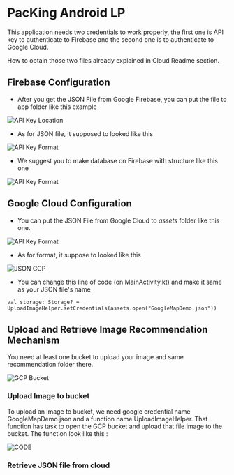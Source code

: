 # PacKing Android LP

This application needs two credentials to work properly, the first one is API <br>key to authenticate to Firebase and the second one is to authenticate to Google Cloud.

How to obtain those two files already explained in Cloud Readme section.

## Firebase Configuration

* After you get the JSON File from Google Firebase, you can put the file to app folder like this example

![API Key Location](https://i.imgur.com/0kZYAVQ.png)

* As for JSON file, it supposed to looked like this 

![API Key Format](https://i.imgur.com/rYZMsfb.png)

* We suggest you to make database on Firebase with structure like this one

![API Key Format](https://i.imgur.com/AhY7fMn.png)

## Google Cloud Configuration

* You can put the JSON File from Google Cloud to *assets* folder like this one.

![API Key Format](https://i.imgur.com/S6l9N3h.png)

* As for format, it suppose to looked like this

![JSON GCP](https://i.imgur.com/LSdqW3g.png)

* You can change this line of code (on MainActivity.kt) and make it same as your JSON file's name

```val storage: Storage? = UploadImageHelper.setCredentials(assets.open("GoogleMapDemo.json"))```

## Upload and Retrieve Image Recommendation Mechanism

You need at least one bucket to upload your image and same recommendation folder there.

![GCP Bucket](https://i.imgur.com/sGJztA8.png)

### Upload Image to bucket

To upload an image to bucket, we need google credential name GoogleMapDemo.json and a function name UploadImageHelper. That function has task to
open the GCP bucket and upload that file image to the bucket. The function look like this :

![CODE](https://i.imgur.com/EaqGFl6.jpg)


### Retrieve JSON file from cloud





